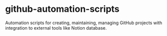 # github-automation-scripts
Automation scripts for creating, maintaining, managing GitHub projects with integration to external tools like Notion database.
